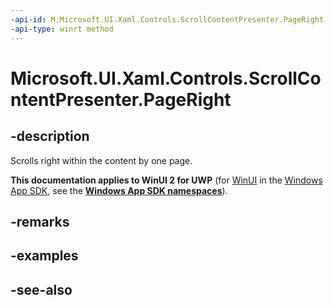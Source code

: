 ```yaml
---
-api-id: M:Microsoft.UI.Xaml.Controls.ScrollContentPresenter.PageRight
-api-type: winrt method
---
```


<!-- Method syntax
public void PageRight()
-->

# Microsoft.UI.Xaml.Controls.ScrollContentPresenter.PageRight

## -description
Scrolls right within the content by one page.

**This documentation applies to WinUI 2 for UWP** (for [WinUI](/windows/apps/winui/winui3/) in the [Windows App SDK](/windows/apps/windows-app-sdk/), see the **[Windows App SDK namespaces](/windows/windows-app-sdk/api/winrt/)**).

## -remarks

## -examples

## -see-also
